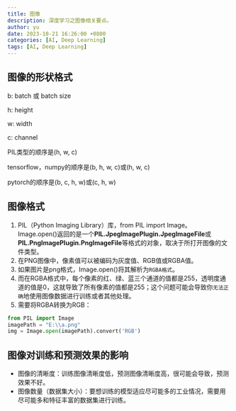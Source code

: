 ```yaml
---
title: 图像
description: 深度学习之图像相关要点。
author: yu
date: 2023-10-21 16:26:00 +0800
categories: [AI, Deep Learning]
tags: [AI, Deep Learning]
---
```



## 图像的形状格式

b: batch 或 batch size

h: height

w: width

c: channel

PIL类型的顺序是(h, w, c)

tensorflow，numpy的顺序是(b, h, w, c)或(h, w, c)

pytorch的顺序是(b, c, h, w)或(c, h, w)

## 图像格式

1. PIL（Python Imaging Library）库，from PIL import Image。
Image.open()返回的是一个**PIL.JpegImagePlugin.JpegImageFile**或**PIL.PngImagePlugin.PngImageFile**等格式的对象，取决于所打开图像的文件类型。
2. 在PNG图像中，像素值可以被编码为灰度值、RGB值或RGBA值。
3. 如果图片是png格式，Image.open()将其解析为`RGBA格式`。
4. 而在RGBA格式中，每个像素的红、绿、蓝三个通道的值都是255，透明度通道的值是0，这就导致了所有像素的值都是255；这个问题可能会导致你`无法正确`地使用图像数据进行训练或者其他处理。
5. 需要将RGBA转换为RGB：
```python
from PIL import Image
imagePath = "E:\\a.png"
img = Image.open(imagePath).convert('RGB')
```

## 图像对训练和预测效果的影响

* 图像的清晰度：训练图像清晰度低，预测图像清晰度高，很可能会导致，预测效果不好。
* 图像数量（数据集大小）：要想训练的模型适应尽可能多的工业情况，需要用尽可能多和特征丰富的数据集进行训练。


